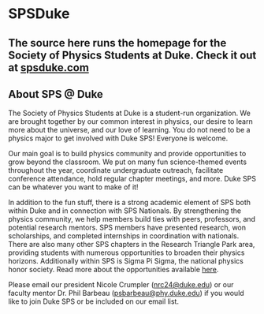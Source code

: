 # SPSDuke

## The source here runs the homepage for the Society of Physics Students at Duke. Check it out at [spsduke.com](https://spsduke.com)





## About SPS @ Duke

The Society of Physics Students at Duke is a student-run organization. We are brought together by our common interest in physics, our desire to learn more about the universe, and our love of learning. You do not need to be a physics major to get involved with Duke SPS! Everyone is welcome.

Our main goal is to build physics community and provide opportunities to grow beyond the classroom. We put on many fun science-themed events throughout the year, coordinate undergraduate outreach, facilitate conference attendance, hold regular chapter meetings, and more. Duke SPS can be whatever you want to make of it!

In addition to the fun stuff, there is a strong academic element of SPS both within Duke and in connection with SPS Nationals. By strengthening the physics community, we help members build ties with peers, professors, and potential research mentors. SPS members have presented research, won scholarships, and completed internships in coordination with nationals. There are also many other SPS chapters in the Research Triangle Park area, providing students with numerous opportunities to broaden their physics horizons. Additionally within SPS is Sigma Pi Sigma, the national physics honor society. Read more about the opportunities available [here](https://www.spsnational.org/about).

Please email our president Nicole Crumpler (nrc24@duke.edu) or our faculty mentor Dr. Phil Barbeau (psbarbeau@phy.duke.edu) if you would like to join Duke SPS or be included on our email list.